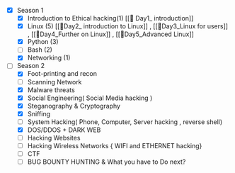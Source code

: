 - [x] Season 1 
    - [x]  Introduction to Ethical hacking(1) [[💖 Day1_ introduction]]
    - [x] Linux (5) [[💖Day2_ introduction to Linux]] , [[💖Day3_Linux for users]] ,         [[💖Day4_Further on Linux]] , [[💖Day5_Advanced Linux]]
    - [x] Python (3) 
    - [ ] Bash (2) 
    - [x] Networking (1) 
- [ ]  Season 2
    - [x] Foot-printing and recon 
    - [ ] Scanning Network 
    - [x] Malware threats 
    - [x] Social Engineering( Social Media hacking ) 
    - [x] Steganography & Cryptography 
    - [x] Sniffing 
    - [ ] System Hacking( Phone, Computer, Server hacking , reverse shell) 
    - [x] DOS/DDOS + DARK WEB 
    - [ ] Hacking Websites 
    - [ ] Hacking Wireless Networks { WIFI and ETHERNET hacking} 
    - [ ] CTF 
    - [ ] BUG BOUNTY HUNTING & What you have to Do next?